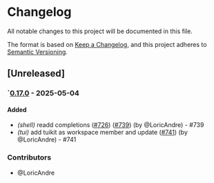 # Changelog

All notable changes to this project will be documented in this file.

The format is based on [Keep a Changelog](https://keepachangelog.com/en/1.0.0/),
and this project adheres to [Semantic Versioning](https://semver.org/spec/v2.0.0.html).

## [Unreleased]

### `[0.17.0](https://github.com/skim-rs/skim/compare/v0.16.2...v0.17.0) - 2025-05-04

#### Added
- *(shell)* readd completions ([#726](https://github.com/skim-rs/skim/pull/726)) ([#739](https://github.com/skim-rs/skim/pull/739)) (by @LoricAndre) - #739
- *(tui)* add tuikit as workspace member and update ([#741](https://github.com/skim-rs/skim/pull/741)) (by @LoricAndre) - #741

### Contributors

* @LoricAndre
